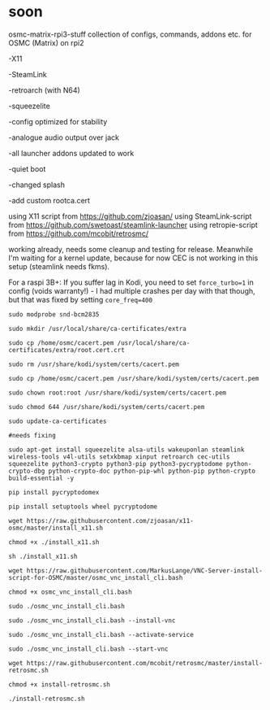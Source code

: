 # soon
osmc-matrix-rpi3-stuff
collection of configs, commands, addons etc. for OSMC (Matrix) on rpi2

-X11

-SteamLink

-retroarch (with N64)

-squeezelite

-config optimized for stability

-analogue audio output over jack

-all launcher addons updated to work

-quiet boot

-changed splash

-add custom rootca.cert

using X11 script from https://github.com/zjoasan/
using SteamLink-script from https://github.com/swetoast/steamlink-launcher
using retropie-script from https://github.com/mcobit/retrosmc/

working already, needs some cleanup and testing for release. Meanwhile I'm waiting for a kernel update, because for now CEC is not working in this setup (steamlink needs fkms).

For a raspi 3B+: If you suffer lag in Kodi, you need to set `force_turbo=1` in config (voids warranty!) - I had multiple crashes per day with that though, but that was fixed by setting `core_freq=400`

`
sudo modprobe snd-bcm2835
`

```
sudo mkdir /usr/local/share/ca-certificates/extra

sudo cp /home/osmc/cacert.pem /usr/local/share/ca-certificates/extra/root.cert.crt

sudo rm /usr/share/kodi/system/certs/cacert.pem

sudo cp /home/osmc/cacert.pem /usr/share/kodi/system/certs/cacert.pem

sudo chown root:root /usr/share/kodi/system/certs/cacert.pem

sudo chmod 644 /usr/share/kodi/system/certs/cacert.pem

sudo update-ca-certificates
```

```
#needs fixing

sudo apt-get install squeezelite alsa-utils wakeuponlan steamlink wireless-tools v4l-utils setxkbmap xinput retroarch cec-utils squeezelite python3-crypto python3-pip python3-pycryptodome python-crypto-dbg python-crypto-doc python-pip-whl python-pip python-crypto build-essential -y

pip install pycryptodomex

pip install setuptools wheel pycryptodome
```

```
wget https://raw.githubusercontent.com/zjoasan/x11-osmc/master/install_x11.sh

chmod +x ./install_x11.sh

sh ./install_x11.sh

wget https://raw.githubusercontent.com/MarkusLange/VNC-Server-install-script-for-OSMC/master/osmc_vnc_install_cli.bash

chmod +x osmc_vnc_install_cli.bash

sudo ./osmc_vnc_install_cli.bash

sudo ./osmc_vnc_install_cli.bash --install-vnc

sudo ./osmc_vnc_install_cli.bash --activate-service

sudo ./osmc_vnc_install_cli.bash --start-vnc

wget https://raw.githubusercontent.com/mcobit/retrosmc/master/install-retrosmc.sh

chmod +x install-retrosmc.sh

./install-retrosmc.sh
```

